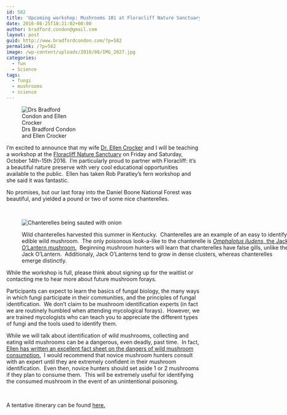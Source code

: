 ```yaml
---
id: 582
title: 'Upcoming workshop: Mushrooms 101 at Floracliff Nature Sanctuary'
date: 2016-08-25T18:21:02+00:00
author: bradford.condon@gmail.com
layout: post
guid: http://www.bradfordcondon.com/?p=582
permalink: /?p=582
image: /wp-content/uploads/2016/08/IMG_2027.jpg
categories:
  - fun
  - Science
tags:
  - fungi
  - mushrooms
  - science
---
```

<figure id="attachment_589" style="width: 150px" class="wp-caption aligncenter"><img class="wp-image-589 size-thumbnail" src="https://i1.wp.com/www.bradfordcondon.com/wp-content/uploads/2016/08/cropped_us-150x150.png?resize=150%2C150" alt="Drs Bradford Condon and Ellen Crocker" srcset="https://i1.wp.com/www.bradfordcondon.com/wp-content/uploads/2016/08/cropped_us.png?resize=150%2C150 150w, https://i1.wp.com/www.bradfordcondon.com/wp-content/uploads/2016/08/cropped_us.png?zoom=2&resize=150%2C150 300w, https://i1.wp.com/www.bradfordcondon.com/wp-content/uploads/2016/08/cropped_us.png?zoom=3&resize=150%2C150 450w" sizes="(max-width: 150px) 100vw, 150px" data-recalc-dims="1" /><figcaption class="wp-caption-text">Drs Bradford Condon and Ellen Crocker</figcaption></figure> 

I&#8217;m excited to announce that my wife [Dr. Ellen Crocker](https://evcrockerblog.wordpress.com/) and I will be teaching a workshop at the [Floracliff Nature Sanctuary](http://www.floracliff.org/fieldstudies.html) on Friday and Saturday, October 14th-15th 2016.  I&#8217;m particularly proud to partner with Floracliff: it&#8217;s a beautiful nature preserve with very cool educational opportunities available to the public.  Ellen has taken Rob Paratley&#8217;s fern workshop and she said it was fantastic.

No promises, but our last foray into the Daniel Boone National Forest was beautiful, and yielded a pound or two of some nice chanterelles.

&nbsp;<figure id="attachment_583" style="width: 700px" class="wp-caption aligncenter">

<img class="wp-image-583 size-large" src="https://i0.wp.com/www.bradfordcondon.com/wp-content/uploads/2016/08/IMG_2027-1024x768.jpg?fit=700%2C525" alt="Chanterelles being sauted with onion" srcset="https://i2.wp.com/www.bradfordcondon.com/wp-content/uploads/2016/08/IMG_2027.jpg?resize=1024%2C768 1024w, https://i2.wp.com/www.bradfordcondon.com/wp-content/uploads/2016/08/IMG_2027.jpg?resize=300%2C225 300w, https://i2.wp.com/www.bradfordcondon.com/wp-content/uploads/2016/08/IMG_2027.jpg?resize=768%2C576 768w, https://i2.wp.com/www.bradfordcondon.com/wp-content/uploads/2016/08/IMG_2027.jpg?w=2000 2000w, https://i2.wp.com/www.bradfordcondon.com/wp-content/uploads/2016/08/IMG_2027.jpg?w=3000 3000w" sizes="(max-width: 700px) 100vw, 700px" data-recalc-dims="1" /><figcaption class="wp-caption-text">Wild chanterelles harvested this summer in Kentucky.  Chanterelles are an example of an easy to identify edible wild mushroom.  The only poisonous look-a-like to the chanterelle is [_Omphalotus iludens_, the Jack O&#8217;Lantern mushroom.](http://www.mushroomexpert.com/omphalotus_illudens.html)  Beginning mushroom hunters will learn that chanterelles have false gills, unlike the Jack O&#8217;Lantern.  Additionaly, Jack O&#8217;Lanterns tend to grow in dense clusters, whereas chanterelles emerge distinctly.</figcaption></figure> 

While the workshop is full, please think about signing up for the waitlist or contacting me to hear more about future mushroom forays.

Participants can expect to learn the basics of fungal biology, the many ways in which fungi participate in their communities, and the principles of fungal identification.  We don&#8217;t claim to be mushroom identification experts (in fact we are routinely humbled when attending mycological forays).  However, we are trained mycologists who can teach you to appreciate the different types of fungi and the tools used to identify them.

While we will talk about identification of wild mushrooms, collecting and eating wild mushrooms can be a dangerous, even deadly, past time.  In fact, [Ellen has written an excellent fact sheet on the dangers of wild mushroom consumption.](https://www2.ca.uky.edu/agcollege/plantpathology/ext_files/PPFShtml/PPFS-GEN-14.pdf)  I would recommend that novice mushroom hunters consult with an expert until they are extremely confident in their mushroom identification.  Even then, novice hunters should set aside 1 or 2 mushrooms if they plan to consume them.  This will be extremely useful for identifying the consumed mushroom in the event of an unintentional poisoning.

&nbsp;

A tentative itinerary can be found [here.](http://www.floracliff.org/miscdocs/FFS_Mushrooms2016.pdf)